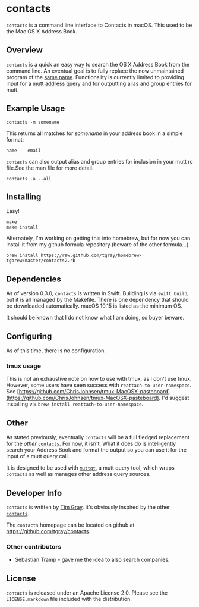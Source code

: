 # contacts #

`contacts` is a command line interface to Contacts in macOS.  This used to be the Mac OS X Address Book.

## Overview ##

`contacts` is a quick an easy way to search the OS X Address Book from the command line.  An eventual goal is to fully replace the now unmaintained program of the [same name][theotherguy].  Functionality is currently limited to providing input for a [mutt address query][muttquerydoc] and for outputting alias and group entries for mutt.  

[theotherguy]: http://gnufoo.org/contacts/
[muttquerydoc]: http://dev.mutt.org/trac/wiki/QueryCommand

## Example Usage ##

    contacts -m somename

This returns all matches for *somename* in your address book in a simple format:

    name    email

`contacts` can also output alias and group entries for inclusion in your mutt rc file.See the man file for more detail.

    contacts -a --all

## Installing ##

Easy!

    make
    make install

Alternately, I'm working on getting this into homebrew, but for now you can install it from my github formula repository (beware of the other formula...).

    brew install https://raw.github.com/tgray/homebrew-tgbrew/master/contacts2.rb

## Dependencies

As of version 0.3.0, `contacts` is written in Swift.  Building is via `swift build`, but it is all managed by the Makefile.  There is one dependency that should be downloaded automatically.  macOS 10.15 is listed as the minimum OS.

It should be known that I do not know what I am doing, so buyer beware.

## Configuring ##

As of this time, there is no configuration.

### tmux usage ###

This is not an exhaustive note on how to use with tmux, as I don't use tmux.  However, some users have seen success with `reattach-to-user-namespace`.  See [https://github.com/ChrisJohnsen/tmux-MacOSX-pasteboard](https://github.com/ChrisJohnsen/tmux-MacOSX-pasteboard).  I'd suggest installing via `brew install reattach-to-user-namespace`.

## Other ##

As stated previously, eventually `contacts` will be a full fledged replacement for the *other* [`contacts`][theotherguy].  For now, it isn't.  What it does do is intelligently search your Address Book and format the output so you can use it for the input of a mutt query call.

It is designed to be used with [`muttqt`][muttqt], a mutt query tool, which wraps `contacts` as well as manages other address query sources.

[muttqt]: https://github.com/tgray/muttqt

## Developer Info ##

`contacts` is written by [Tim Gray][tggit].  It's obviously inspired by the other [`contacts`][theotherguy].

The `contacts` homepage can be located on github at <https://github.com/tgray/contacts>.

[tggit]: https://github.com/tgray

### Other contributors ###

- Sebastian Tramp - gave me the idea to also search companies.

## License ##

`contacts` is released under an Apache License 2.0.  Please see the `LICENSE.markdown` file included with the distribution.
